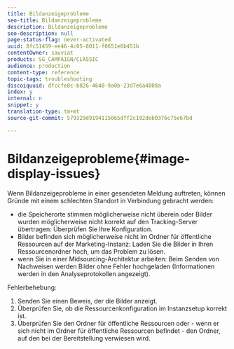 ```yaml
---
title: Bildanzeigeprobleme
seo-title: Bildanzeigeprobleme
description: Bildanzeigeprobleme
seo-description: null
page-status-flag: never-activated
uuid: 8fc51459-ee46-4c05-8011-f0651e6b451b
contentOwner: sauviat
products: SG_CAMPAIGN/CLASSIC
audience: production
content-type: reference
topic-tags: troubleshooting
discoiquuid: dfccfe8c-b826-4648-9a0b-23d7e6a4808a
index: y
internal: n
snippet: y
translation-type: tm+mt
source-git-commit: 579329d9194115065dff2c192deb0376c75e67bd

---
```



# Bildanzeigeprobleme{#image-display-issues}

Wenn Bildanzeigeprobleme in einer gesendeten Meldung auftreten, können Gründe mit einem schlechten Standort in Verbindung gebracht werden:

* die Speicherorte stimmen möglicherweise nicht überein oder Bilder wurden möglicherweise nicht korrekt auf den Tracking-Server übertragen: Überprüfen Sie Ihre Konfiguration.
* Bilder befinden sich möglicherweise nicht im Ordner für öffentliche Ressourcen auf der Marketing-Instanz: Laden Sie die Bilder in Ihren Ressourcenordner hoch, um das Problem zu lösen.
* wenn Sie in einer Midsourcing-Architektur arbeiten: Beim Senden von Nachweisen werden Bilder ohne Fehler hochgeladen (Informationen werden in den Analyseprotokollen angezeigt).

Fehlerbehebung:

1. Senden Sie einen Beweis, der die Bilder anzeigt.
1. Überprüfen Sie, ob die Ressourcenkonfiguration im Instanzsetup korrekt ist.
1. Überprüfen Sie den Ordner für öffentliche Ressourcen oder - wenn er sich nicht im Ordner für öffentliche Ressourcen befindet - den Ordner, auf den bei der Bereitstellung verwiesen wird.

